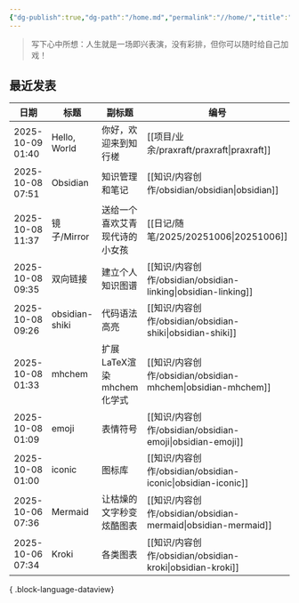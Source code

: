 ```yaml
---
{"dg-publish":true,"dg-path":"/home.md","permalink":"//home/","title":"Hello, World","tags":["gardenEntry"],"noteIcon":""}
---
```


> 写下心中所想：人生就是一场即兴表演，没有彩排，但你可以随时给自己加戏！

## 最近发表

| 日期               | 标题             | 副标题                | 编号                                                         |
| ---------------- | -------------- | ------------------ | ---------------------------------------------------------- |
| 2025-10-09 01:40 | Hello, World   | 你好，欢迎来到知行槎         | [[项目/业余/praxraft/praxraft\|praxraft]]                   |
| 2025-10-08 07:51 | Obsidian       | 知识管理和笔记            | [[知识/内容创作/obsidian/obsidian\|obsidian]]                 |
| 2025-10-08 11:37 | 镜子/Mirror      | 送给一个喜欢艾青现代诗的小女孩    | [[日记/随笔/2025/20251006\|20251006]]                       |
| 2025-10-08 09:35 | 双向链接           | 建立个人知识图谱           | [[知识/内容创作/obsidian/obsidian-linking\|obsidian-linking]] |
| 2025-10-08 09:26 | obsidian-shiki | 代码语法高亮             | [[知识/内容创作/obsidian/obsidian-shiki\|obsidian-shiki]]     |
| 2025-10-08 01:33 | mhchem         | 扩展LaTeX渲染mhchem化学式 | [[知识/内容创作/obsidian/obsidian-mhchem\|obsidian-mhchem]]   |
| 2025-10-08 01:09 | emoji          | 表情符号               | [[知识/内容创作/obsidian/obsidian-emoji\|obsidian-emoji]]     |
| 2025-10-08 01:00 | iconic         | 图标库                | [[知识/内容创作/obsidian/obsidian-iconic\|obsidian-iconic]]   |
| 2025-10-06 07:36 | Mermaid        | 让枯燥的文字秒变炫酷图表       | [[知识/内容创作/obsidian/obsidian-mermaid\|obsidian-mermaid]] |
| 2025-10-06 07:34 | Kroki          | 各类图表               | [[知识/内容创作/obsidian/obsidian-kroki\|obsidian-kroki]]     |

{ .block-language-dataview}
